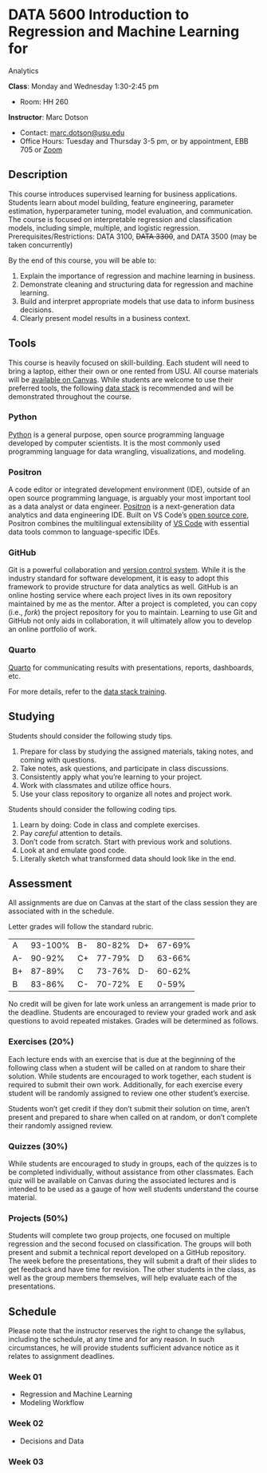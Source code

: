 # DATA 5600 Introduction to Regression and Machine Learning for
Analytics


**Class**: Monday and Wednesday 1:30-2:45 pm

- Room: HH 260

**Instructor**: Marc Dotson

- Contact: <marc.dotson@usu.edu>
- Office Hours: Tuesday and Thursday 3-5 pm, or by appointment, EBB 705
  or
  [Zoom](https://usu-edu.zoom.us/j/9087876841?pwd=4Nl9sQnSAk3lXfwblJQduriCrzDYok.1)

## Description

This course introduces supervised learning for business applications.
Students learn about model building, feature engineering, parameter
estimation, hyperparameter tuning, model evaluation, and communication.
The course is focused on interpretable regression and classification
models, including simple, multiple, and logistic regression.
Prerequisites/Restrictions: DATA 3100, ~~DATA 3300~~, and DATA 3500 (may
be taken concurrently)

By the end of this course, you will be able to:

1.  Explain the importance of regression and machine learning in
    business.
2.  Demonstrate cleaning and structuring data for regression and machine
    learning.
3.  Build and interpret appropriate models that use data to inform
    business decisions.
4.  Clearly present model results in a business context.

## Tools

This course is heavily focused on skill-building. Each student will need
to bring a laptop, either their own or one rented from USU. All course
materials will be [available on Canvas](https://usu.instructure.com).
While students are welcome to use their preferred tools, the following
[data stack](https://github.com/marcdotson/data-stack) is recommended
and will be demonstrated throughout the course.

### Python

[Python](https://github.com/marcdotson/data-stack?tab=readme-ov-file#python)
is a general purpose, open source programming language developed by
computer scientists. It is the most commonly used programming language
for data wrangling, visualizations, and modeling.

### Positron

A code editor or integrated development environment (IDE), outside of an
open source programming language, is arguably your most important tool
as a data analyst or data engineer.
[Positron](https://github.com/marcdotson/data-stack?tab=readme-ov-file#sec-positron)
is a next-generation data analytics and data engineering IDE. Built on
VS Code’s [open source core](https://github.com/microsoft/vscode),
Positron combines the multilingual extensibility of [VS
Code](https://code.visualstudio.com/) with essential data tools common
to language-specific IDEs.

### GitHub

Git is a powerful collaboration and [version control
system](https://peerj.com/preprints/3159v2/). While it is the industry
standard for software development, it is easy to adopt this framework to
provide structure for data analytics as well. GitHub is an online
hosting service where each project lives in its own repository
maintained by me as the mentor. After a project is completed, you can
copy (i.e., *fork*) the project repository for you to maintain. Learning
to use Git and GitHub not only aids in collaboration, it will ultimately
allow you to develop an online portfolio of work.

### Quarto

[Quarto](#sec-quarto) for communicating results with presentations,
reports, dashboards, etc.

For more details, refer to the [data stack
training](https://github.com/marcdotson/data-stack).

## Studying

Students should consider the following study tips.

1.  Prepare for class by studying the assigned materials, taking notes,
    and coming with questions.
2.  Take notes, ask questions, and participate in class discussions.
3.  Consistently apply what you’re learning to your project.
4.  Work with classmates and utilize office hours.
5.  Use your class repository to organize all notes and project work.

Students should consider the following coding tips.

1.  Learn by doing: Code in class and complete exercises.
2.  Pay *careful* attention to details.
3.  Don’t code from scratch. Start with previous work and solutions.
4.  Look at and emulate good code.
5.  Literally sketch what transformed data should look like in the end.

## Assessment

All assignments are due on Canvas at the start of the class session they
are associated with in the schedule.

Letter grades will follow the standard rubric.

|     |         |     |        |     |        |
|:----|:--------|:----|:-------|:----|:-------|
| A   | 93-100% | B-  | 80-82% | D+  | 67-69% |
| A-  | 90-92%  | C+  | 77-79% | D   | 63-66% |
| B+  | 87-89%  | C   | 73-76% | D-  | 60-62% |
| B   | 83-86%  | C-  | 70-72% | E   | 0-59%  |

No credit will be given for late work unless an arrangement is made
prior to the deadline. Students are encouraged to review your graded
work and ask questions to avoid repeated mistakes. Grades will be
determined as follows.

### Exercises (20%)

Each lecture ends with an exercise that is due at the beginning of the
following class when a student will be called on at random to share
their solution. While students are encouraged to work together, each
student is required to submit their own work. Additionally, for each
exercise every student will be randomly assigned to review one other
student’s exercise.

Students won’t get credit if they don’t submit their solution on time,
aren’t present and prepared to share when called on at random, or don’t
complete their randomly assigned review.

### Quizzes (30%)

While students are encouraged to study in groups, each of the quizzes is
to be completed individually, without assistance from other classmates.
Each quiz will be available on Canvas during the associated lectures and
is intended to be used as a gauge of how well students understand the
course material.

<!-- ### Interviews
&#10;During the first two weeks of class, during the two weeks in the middle of the semester, and during the final two weeks of class each student will have a required 10-minute interview with me where we discuss the course and their efforts and evaluate their understanding in the form of an oral exam. -->

### Projects (50%)

Students will complete two group projects, one focused on multiple
regression and the second focused on classification. The groups will
both present and submit a technical report developed on a GitHub
repository. The week before the presentations, they will submit a draft
of their slides to get feedback and have time for revision. The other
students in the class, as well as the group members themselves, will
help evaluate each of the presentations.

## Schedule

Please note that the instructor reserves the right to change the
syllabus, including the schedule, at any time and for any reason. In
such circumstances, he will provide students sufficient advance notice
as it relates to assignment deadlines.

### Week 01

- Regression and Machine Learning
- Modeling Workflow

### Week 02

- Decisions and Data

### Week 03
